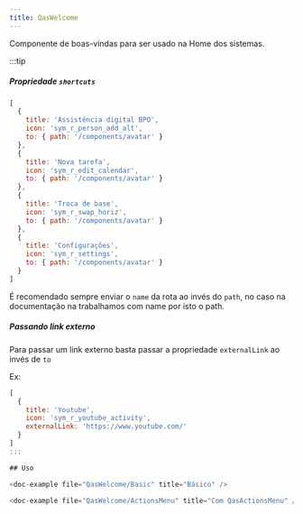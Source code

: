 ```yaml
---
title: QasWelcome
---
```


Componente de boas-vindas para ser usado na Home dos sistemas.

<doc-api file="welcome/QasWelcome" name="QasWelcome" />

:::tip
##### Propriedade `shortcuts`
```js
[
  {
    title: 'Assistência digital BPO',
    icon: 'sym_r_person_add_alt',
    to: { path: '/components/avatar' }
  },
  {
    title: 'Nova tarefa',
    icon: 'sym_r_edit_calendar',
    to: { path: '/components/avatar' }
  },
  {
    title: 'Troca de base',
    icon: 'sym_r_swap_horiz',
    to: { path: '/components/avatar' }
  },
  {
    title: 'Configurações',
    icon: 'sym_r_settings',
    to: { path: '/components/avatar' }
  }
]
```

É recomendado sempre enviar o `name` da rota ao invés do `path`, no caso na documentação na trabalhamos com name por isto o path.

##### Passando link externo
Para passar um link externo basta passar a propriedade `externalLink` ao invés de `to`

Ex:
```js
[
  {
    title: 'Youtube',
    icon: 'sym_r_youtube_activity',
    externalLink: 'https://www.youtube.com/'
  }
]
:::

## Uso

<doc-example file="QasWelcome/Basic" title="Básico" />

<doc-example file="QasWelcome/ActionsMenu" title="Com QasActionsMenu" />
